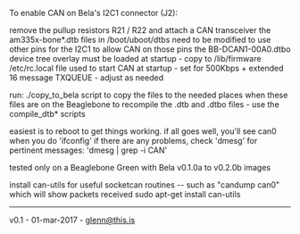 To enable CAN on Bela's I2C1 connector (J2):

remove the pullup resistors R21 / R22 and attach a CAN transceiver
the am335x-bone*.dtb files in /boot/uboot/dtbs need to be modified to use other pins for the I2C1 to allow CAN on those pins
the BB-DCAN1-00A0.dtbo device tree overlay must be loaded at startup - copy to /lib/firmware
/etc/rc.local file used to start CAN at startup - set for 500Kbps + extended 16 message TXQUEUE - adjust as needed

run:  ./copy_to_bela  script to copy the files to the needed places when these files are on the Beaglebone
to recompile the .dtb and .dtbo files - use the compile_dtb* scripts

easiest is to reboot to get things working. if all goes well, you'll see can0 when you do 'ifconfig'
if there are any problems, check 'dmesg' for pertinent messages:  'dmesg | grep -i CAN' 

tested only on a Beaglebone Green with Bela v0.1.0a to v0.2.0b images

install can-utils for useful socketcan routines -- such as "candump can0" which will show packets received
  sudo apt-get install can-utils


----

v0.1 - 01-mar-2017 - glenn@this.is

